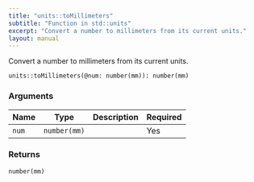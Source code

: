 ```yaml
---
title: "units::toMillimeters"
subtitle: "Function in std::units"
excerpt: "Convert a number to millimeters from its current units."
layout: manual
---
```


Convert a number to millimeters from its current units.

```kcl
units::toMillimeters(@num: number(mm)): number(mm)
```



### Arguments

| Name | Type | Description | Required |
|----------|------|-------------|----------|
| `num` | `number(mm)` |  | Yes |

### Returns

`number(mm)`



